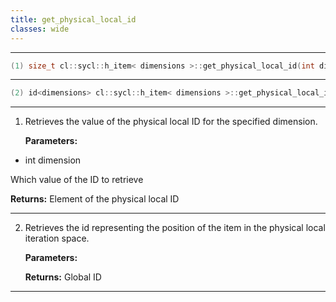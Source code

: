 ```yaml
---
title: get_physical_local_id
classes: wide
---
```



---

```cpp
(1) size_t cl::sycl::h_item< dimensions >::get_physical_local_id(int dimension) const
```

---

```cpp
(2) id<dimensions> cl::sycl::h_item< dimensions >::get_physical_local_id() const
```

---

1. Retrieves the value of the physical local ID for the specified dimension. 

   **Parameters:**

  * int dimension

   Which value of the ID to retrieve 

   **Returns:** Element of the physical local ID 

---

2. Retrieves the id representing the position of the item in the physical local iteration space. 

   **Parameters:**

   **Returns:** Global ID 

---

